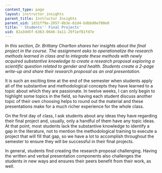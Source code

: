 ```yaml
---
content_type: page
layout: instructor_insights
parent_title: Instructor Insights
parent_uid: 1d31ff9a-2057-8b3e-61d4-bdbbd0ef00e0
title: ' Students'' Final Projects'
uid: 82a3d45f-6363-0646-3a11-29f1ef81fd7e
---
```


_In this section, Dr. Brittany Charlton shares her insights about the final project in the course. The assignment asks to operationalize the research methods learned in class and to integrate these methods with newly acquired substantive knowledge to create a research proposal exploring a scientific question related to gender and health. Students create a 2-page write-up and share their research proposal as an oral presentation._

It is such an exciting time at the end of the semester when students apply all of the substantive and methodological concepts they have learned to a topic about which they are passionate. In twelve weeks, I can only begin to highlight some topics in the field, so having each student discuss another topic of their own choosing helps to round out the material and these presentations make for a much richer experience for the whole class.

On the first day of class, I ask students about any ideas they have regarding their final project and, usually, only a handful of them have any topic ideas. At that point, most students lack the substantive knowledge to identify a gap in the literature, not to mention the methodological training to execute a project that will fill that gap, so we have a lot to accomplish throughout the semester to ensure they will be successful in their final projects.

In general, students find creating the research proposal challenging. Having the written and verbal presentation components also challenges the students in new ways and ensures their peers benefit from their work, as well.